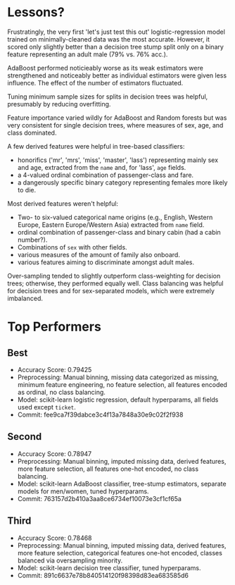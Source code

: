# Lessons?

Frustratingly, the very first 'let's just test this out' logistic-regression model trained on minimally-cleaned data was the most accurate. However, it scored only slightly better than a decision tree stump split only on a binary feature representing an adult male (79% vs. 76% acc.).

AdaBoost performed noticieably worse as its weak estimators were strengthened and noticeably better as individual estimators were given less influence. The effect of the number of estimators fluctuated.

Tuning minimum sample sizes for splits in decision trees was helpful, presumably by reducing overfitting.

Feature importance varied wildly for AdaBoost and Random forests but was very consistent for single decision trees, where measures of sex, age, and class dominated.

A few derived features were helpful in tree-based classifiers:

- honorifics ('mr', 'mrs', 'miss', 'master', 'lass') representing mainly sex and age, extracted from the `name` and, for 'lass', `age` fields.
- a 4-valued ordinal combination of passenger-class and fare.
- a dangerously specific binary category representing females more likely to die.

Most derived features weren't helpful:

- Two- to six-valued categorical name origins (e.g., English, Western Europe, Eastern Europe/Western Asia) extracted from `name` field.
- ordinal combination of passenger-class and binary cabin (had a cabin number?).
- Combinations of `sex` with other fields.
- various measures of the amount of family also onboard.
- various features aiming to discriminate amongst adult males.

Over-sampling tended to slightly outperform class-weighting for decision trees; otherwise, they performed equally well. Class balancing was helpful for decision trees and for sex-separated models, which were extremely imbalanced.


# Top Performers

## Best

- Accuracy Score: 0.79425
- Preprocessing: Manual binning, missing data categorized as missing, minimum feature engineering, no feature selection, all features encoded as ordinal, no class balancing.
- Model: scikit-learn logistic regression, default hyperparams, all fields used except `ticket`.
- Commit: fee9ca7f39dabce3c4f13a7848a30e9c02f2f938

## Second

- Accuracy Score: 0.78947
- Preprocessing: Manual binning, imputed missing data, derived features, more feature selection, all features one-hot encoded, no class balancing.
- Model: scikit-learn AdaBoost classifier, tree-stump estimators, separate models for men/women, tuned hyperparams.
- Commit: 763157d2b410a3aa8ce6734ef10073e3cf1cf65a

## Third

- Accuracy Score: 0.78468
- Preprocessing: Manual binning, imputed missing data, derived features, more feature selection, categorical features one-hot encoded, classes balanced via oversampling minority.
- Model: scikit-learn decision tree classifier, tuned hyperparams.
- Commit: 891c6637e78b840514120f98398d83ea683585d6
